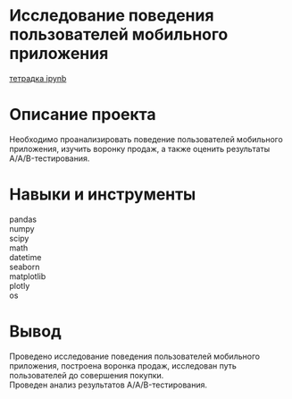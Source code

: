 # Исследование поведения пользователей мобильного приложения
[тетрадка ipynb](https://nbviewer.org/github/BurakovvDM/Portfolio_ya_practicum/blob/main/app_AB_test/AAB_test.ipynb#)

# Описание проекта
Необходимо проанализировать поведение пользователей мобильного приложения, изучить воронку продаж, а также оценить результаты A/A/B-тестирования.

# Навыки и инструменты
pandas <br>
numpy <br>
scipy <br>
math <br>
datetime <br>
seaborn <br>
matplotlib <br>
plotly <br>
os <br>

# Вывод
Проведено исследование поведения пользователей мобильного приложения, построена воронка продаж, исследован путь пользователей до совершения покупки. <br>
Проведен анализ результатов A/A/B-тестирования.
